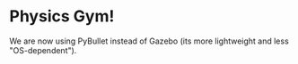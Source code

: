 # Physics Gym!

We are now using PyBullet instead of Gazebo (its more lightweight and 
less "OS-dependent").